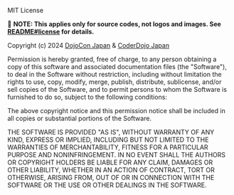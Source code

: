 MIT License

:memo: **NOTE: This applies only for source codes, not logos and images. See [README#license](https://github.com/coderdojo-japan/teaser-template.coderdojo.jp#license) for details.**

Copyright (c) 2024  [DojoCon Japan](https://dojocon.coderdojo.jp/) & [CoderDojo Japan](https://github.com/coderdojo-japan)

Permission is hereby granted, free of charge, to any person obtaining a copy
of this software and associated documentation files (the "Software"), to deal
in the Software without restriction, including without limitation the rights
to use, copy, modify, merge, publish, distribute, sublicense, and/or sell
copies of the Software, and to permit persons to whom the Software is
furnished to do so, subject to the following conditions:

The above copyright notice and this permission notice shall be included in all
copies or substantial portions of the Software.

THE SOFTWARE IS PROVIDED "AS IS", WITHOUT WARRANTY OF ANY KIND, EXPRESS OR
IMPLIED, INCLUDING BUT NOT LIMITED TO THE WARRANTIES OF MERCHANTABILITY,
FITNESS FOR A PARTICULAR PURPOSE AND NONINFRINGEMENT. IN NO EVENT SHALL THE
AUTHORS OR COPYRIGHT HOLDERS BE LIABLE FOR ANY CLAIM, DAMAGES OR OTHER
LIABILITY, WHETHER IN AN ACTION OF CONTRACT, TORT OR OTHERWISE, ARISING FROM,
OUT OF OR IN CONNECTION WITH THE SOFTWARE OR THE USE OR OTHER DEALINGS IN THE
SOFTWARE.
